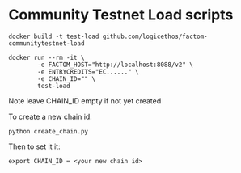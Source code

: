 # Community Testnet Load scripts


    docker build -t test-load github.com/logicethos/factom-communitytestnet-load

    docker run --rm -it \
            -e FACTOM_HOST="http://localhost:8088/v2" \
            -e ENTRYCREDITS="EC......" \
            -e CHAIN_ID="" \
            test-load

Note leave CHAIN_ID empty if not yet created

To create a new chain id:

    python create_chain.py

Then to set it it:

    export CHAIN_ID = <your new chain id>

